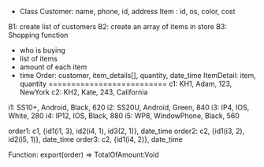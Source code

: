 + Class
Customer: name, phone, id, address
Item	: id, os, color, cost

B1: create list of customers
B2: create an array of items in store
B3: Shopping function
+ who is buying
+ list of items
+ amount of each item
+ time
Order: customer, item_details[], quantity, date_time
ItemDetail: item, quantity
==========================
c1: KH1, Adam, 123, NewYork
c2: KH2, Kate, 243, California

i1: SS10+, Android, Black, 620
i2: SS20U, Android, Green, 840
i3: IP4, IOS, White, 280
i4: IP12, IOS, Black, 880
i5: WP8, WindowPhone, Black, 560

order1: c1, {id1(i1, 3), id2(i4, 1), id3(2, 1)}, date_time
order2: c2, {id1(i3, 2), id2(i5, 1)}, date_time
order3: c2, {id1(i4, 2)}, date_time

Function: export(order) => TotalOfAmount:Void



